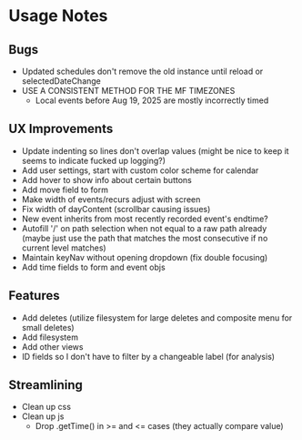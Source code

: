 # Usage Notes
## Bugs
- Updated schedules don't remove the old instance until reload or selectedDateChange
- USE A CONSISTENT METHOD FOR THE MF TIMEZONES
	- Local events before Aug 19, 2025 are mostly incorrectly timed 
## UX Improvements
- Update indenting so lines don't overlap values (might be nice to keep it seems to indicate fucked up logging?)
- Add user settings, start with custom color scheme for calendar
- Add hover to show info about certain buttons
- Add move field to form
- Make width of events/recurs adjust with screen
- Fix width of dayContent (scrollbar causing issues)
- New event inherits from most recently recorded event's endtime?
- Autofill '/' on path selection when not equal to a raw path already (maybe just use the path that matches the most consecutive if no current level matches)
- Maintain keyNav without opening dropdown (fix double focusing)
- Add time fields to form and event objs
## Features
- Add deletes (utilize filesystem for large deletes and composite menu for small deletes)
- Add filesystem
- Add other views
- ID fields so I don't have to filter by a changeable label (for analysis)
## Streamlining
- Clean up css
- Clean up js
	- Drop .getTime() in >= and <= cases (they actually compare value)
